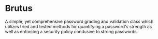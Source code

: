 Brutus
======

A simple, yet comprehensive password grading and validation class which utilizes tried and tested methods for quantifying a password's strength as well as enforcing a security policy condusive to strong passwords.
